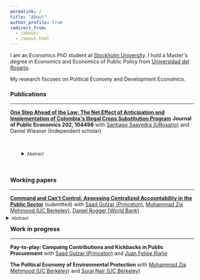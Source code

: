 ```yaml
---
permalink: /
title: "About"
author_profile: true
redirect_from: 
  - /about/
  - /about.html
---
```


I am an Economics PhD student at [Stockholm University](https://www.su.se/department-of-economics/). I hold a Master's degree in Economics and Economics of Public Policy from [Universidad del Rosario](https://urosario.edu.co/facultad-de-economia). 

My research focuses on Political Economy and Development Economics.

### Publications
-------------------------

[**One Step Ahead of the Law: The Net Effect of Anticipation and Implementation of Colombia's Illegal Crops Substitution Program**](https://www.sciencedirect.com/science/article/pii/S0047272721001341) **Journal of Public Economics 202, 104498** with [Santiago Saavedra (URosario)](https://sites.google.com/view/santiago-saavedra/home) and Daniel Wiesner (Independent scholar) 
<details style="margin: -0.8em; padding: 3em"><summary><small>Abstract</small></summary><small>Pre-announced policies often generate unintended consequences due to individuals’ acting to take advantage of the policy conditions. Little is known about the extent to which unintended consequences from the early announcement of a policy can be larger than the implementation effect, especially in contexts of weak state capacity. We use detailed 1 km grid square data on coca cultivation to estimate the net effect of the announcement and implementation of coca crop substitution payments in Colombia. Our fine-grain data also enable us to estimate geographical spillovers of the program to non-targeted neighboring areas. Using a difference-in-differences empirical strategy, we find that program recipients reduced coca acreage. Surprisingly, the reduction in neighboring grid areas is of a similar magnitude. However, the effectiveness was reduced by half, because farmers increased coca cultivation in order to be eligible for the program after the announcement and before implementation. But the policy’s net effect is negative: due to weak state capacity, the program could not be implemented in every region of the country.</small></details>
        
### Working papers
-------------------------
[**Command and Can't Control: Assessing Centralized Accountability in the Public Sector**](http://juanfladino.github.io/files/Gulzar_etal_2025_CommandAndControl.pdf) (submitted) with [Saad Gulzar (Princeton)](https://saadgulzar.com/), [Muhammad Zia Mehmood (UC Berkeley)](https://www.ziamehmood.com/), [Daniel Rogger (World Bank)](https://www.danrogger.com/) 
<details style="margin: -0.8em;"><summary><small>Abstract</small></summary><small>A long-established approach to management in government has been the transmission of information up a hierarchy, centralized decision-making, and centralized accountability; colloquially known as `command and control'. This paper examines the effectiveness of a centralized accountability system implemented at scale in Punjab, Pakistan. The scheme automatically identified poorly performing jurisdictions for the attention of central management. We find that greater flagging and corresponding de facto punishments had negligible impact on school or student outcomes. We use detailed data on key elements of the education production function to show that command-and-control approaches to managing the general public sector do not induce bureaucratic action towards improvements in government performance.</small></details>
     
### Work in progress
-------------------------
**Pay-to-play: Campaing Contributions and Kickbacks in Public Procurement** with [Saad Gulzar (Princeton)](https://saadgulzar.com/) and [Juan Felipe Riaño](https://www.juanfeliperiano.com/)

**The Political Economy of Environmental Protection** with [Muhammad Zia Mehmood (UC Berkeley)](https://www.ziamehmood.com/) and [Suraj Nair (UC Berkeley)](https://surajrn.github.io/)



